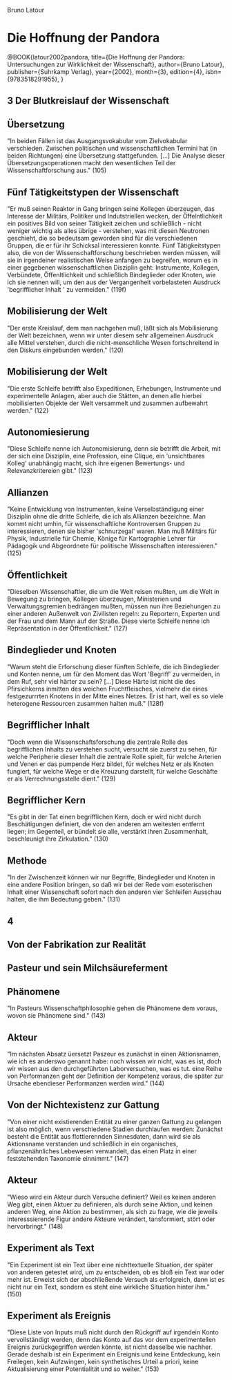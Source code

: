 Bruno Latour

# Die Hoffnung der Pandora

@BOOK{latour2002pandora, 
  title={Die Hoffnung der Pandora: Untersuchungen zur Wirklichkeit der Wissenschaft},
  author={Bruno Latour},
  publisher={Suhrkamp Verlag},
  year={2002},
  month={3},
  edition={4},
  isbn={9783518291955},
}

## 3 Der Blutkreislauf der Wissenschaft

## Übersetzung
"In beiden Fällen ist das Ausgangsvokabular vom Zielvokabular verschieden. Zwischen politischen und wissenschaftlichen Termini hat (in beiden Richtungen) eine Übersetzung stattgefunden. [...] Die Analyse dieser Übersetzungsoperationen macht den wesentlichen Teil der Wissenschaftforschung aus." (105)

## Fünf Tätigkeitstypen der Wissenschaft
"Er muß seinen Reaktor in Gang bringen seine Kollegen überzeugen, das Interesse der Militärs, Politiker und Indutstriellen wecken, der Öffelntlichkeit ein positives Bild von seiner Tätigkeit zeichen und schließlich - nicht weniger wichtig als alles übrige - verstehen, was mit diesen Neutronen geschieht, die so bedeutsam geworden sind für die verschiedenen Gruppen, die er für ihr Schicksal interessieren konnte. Fünf Tätigkeitstypen also, die von der Wissenschaftforschung beschrieben werden müssen, will sie in irgendeiner realistischen Weise anfangen zu begreifen, worum es in einer gegebenen wissenschaftlichen Disziplin geht: Instrumente, Kollegen, Verbündete, Öffenltlichkeit und schließlich Bindeglieder oder Knoten, wie ich sie nennen will, um den aus der Vergangenheit vorbelasteten Ausdruck 'begrifflicher Inhalt ' zu vermeiden." (119f)

## Mobilisierung der Welt
"Der erste Kreislauf, dem man nachgehen muß, läßt sich als Mobilisierung der Welt bezeichnen, wenn wir unter diesem sehr allgemeinen Ausdruck alle Mittel verstehen, durch die nicht-menschliche Wesen fortschreitend in den Diskurs eingebunden werden." (120)

## Mobilisierung der Welt
"Die erste Schleife betrifft also Expeditionen, Erhebungen, Instrumente und experimentelle Anlagen, aber auch die Stätten, an denen alle hierbei mobilisierten Objekte der Welt versammelt und zusammen aufbewahrt werden." (122)

## Autonomiesierung
"Diese Schleife nenne ich Autonomisierung, denn sie betrifft die Arbeit, mit der sich eine Disziplin, eine Profession, eine Clique, ein 'unsichtbares Kolleg' unabhängig macht, sich ihre eigenen Bewertungs- und Relevanzkritereien gibt." (123)

## Allianzen
"Keine Entwicklung von Instrumenten, keine Verselbständigung einer Disziplin ohne die dritte Schleife, die ich als Allianzen bezeichne. Man kommt nicht umhin, für wissenschaftliche Kontroversen Gruppen zu interessieren, denen sie bisher 'schnurzegal' waren. Man muß Militärs für Physik, Industrielle für Chemie, Könige für Kartographie Lehrer für Pädagogik und Abgeordnete für politische Wissenschaften interessieren." (125)

## Öffentlichkeit
"Dieselben Wissenschaftler, die um die Welt reisen mußten, um die Welt in Bewegung zu bringen, Kollegen überzeugen, Ministerien und Verwaltungsgremien bedrängen mußten, müssen nun ihre Beziehungen zu einer anderen Außenwelt von Zivilisten regeln: zu Reportern, Experten und der Frau und dem Mann auf der Straße. Diese vierte Schleife nenne ich Repräsentation in der Öffentlichkeit." (127)

## Bindeglieder und Knoten
"Warum steht die Erforschung dieser fünften Schleife, die ich Bindeglieder und Konten nenne, um für den Moment das Wort 'Begriff' zu vermeiden, in dem Ruf, sehr viel härter zu sein? [...] Diese Härte ist nicht die des Pfirsichkerns inmitten des weichen Fruchtfleisches, vielmehr die eines festgezurrrten Knotens in der Mitte eines Netzes. Er ist hart, weil es so viele heterogene Ressourcen zusammen halten muß." (128f)

## Begrifflicher Inhalt
"Doch wenn die Wissenschaftsforschung die zentrale Rolle des begrifflichen Inhalts zu verstehen sucht, versucht sie zuerst zu sehen, für welche Peripherie dieser Inhalt die zentrale Rolle spielt, für welche Arterien und Venen er das pumpende Herz bildet, für welches Netz er als Knoten fungiert, für welche Wege er die Kreuzung darstellt, für welche Geschäfte er als Verrechnungsstelle dient." (129)

## Begrifflicher Kern
"Es gibt in der Tat einen begrifflichen Kern, doch er wird nicht durch Beschätigungen definiert, die von den anderen am weitesten entfernt liegen; im Gegenteil, er bündelt sie alle, verstärkt ihren Zusammenhalt, beschleunigt ihre Zirkulation." (130)

## Methode
"In der Zwischenzeit können wir nur Begriffe, Bindeglieder und Knoten in eine andere Position bringen, so daß wir bei der Rede vom esoterischen Inhalt einer Wissenschaft sofort nach den anderen vier Schleifen Ausschau halten, die ihm Bedeutung geben." (131)

## 4
## Von der Fabrikation zur Realität
## Pasteur und sein Milchsäureferment

## Phänomene
"In Pasteurs Wissenschaftphilosophie gehen die Phänomene dem voraus, wovon sie Phänomene sind." (143)

## Akteur
"Im nächsten Absatz üersetzt Paszeur es zunächst in einen Aktionsnamen, wie ich es anderswo genannt habe: noch wissen wir nicht, was es ist, doch wir wissen aus den durchgeführten Laborversuchen, was es tut. eine Reihe von Performanzen geht der Definition der Kompetenz voraus, die später zur Ursache ebendieser Performanzen werden wird." (144)

## Von der Nichtexistenz zur Gattung
"Von einer nicht existierenden Entität zu einer ganzen Gattung zu gelangen ist also möglich, wenn verschiedene Stadien durchlaufen werden: Zunächst besteht die Entität aus flottierennden Sinnesdaten, dann wird sie als Aktionsname verstanden und schließlich in ein organisches, pflanzenähnliches Lebewesen verwandelt, das einen Platz in einer feststehenden Taxonomie einnimmt." (147)

## Akteur
"Wieso wird ein Akteur durch Versuche definiert? Weil es keinen anderen Weg gibt, einen Aktuer zu definieren, als durch seine Aktion, und keinen anderen Weg, eine Aktion zu bestimmen, als sich zu frage, wie die jeweils interesssierende Figur andere Akteure verändert, tansformiert, stört oder hervorbringt." (148)

## Experiment als Text
"Ein Experiment ist ein Text über eine nichttextuelle Situation, der später von anderen getestet wird, um zu entscheiden, ob es bloß ein Text war oder mehr ist. Erweist sich der abschließende Versuch als erfolgreich, dann ist es nicht nur ein Text, sondern es steht eine wirkliche Situation hinter ihm." (150)

## Experiment als Ereignis
"Diese Liste von Inputs muß nicht durch den Rückgriff auf irgendein Konto vervollständigt werden, denn das Konto auf das vor dem experimentellen Ereignis zurückgegriffen werden könnte, ist nicht dasselbe wie nachher. Gerade deshalb ist ein Experiment ein Ereignis und keine Entdeckung, kein Freilegen, kein Aufzwingen, kein synthetisches Urteil a priori, keine Aktualisierung einer Potentialität und so weiter." (153)


